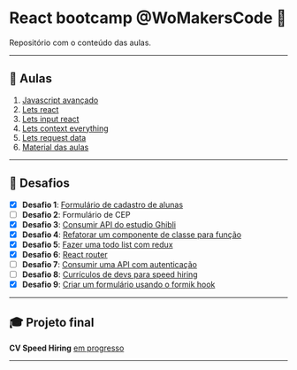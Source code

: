 # React bootcamp @WoMakersCode 💖

Repositório com o conteúdo das aulas.

---

## 🚀 Aulas

1.  [Javascript avançado](./aula-1-javascript-avancado)
2.  [Lets react](./aula-2-lets-react)
3.  [Lets input react](./aula-3-lets-input-react)
4.  [Lets context everything](./aula-4-lets-context-everything)
5.  [Lets request data](./aula-6-lets-request-data)
6.  [Material das aulas](./material-aulas)

---

## 🤯 Desafios

- [x] **Desafio 1**: [Formulário de cadastro de alunas](./desafios/form-cadastro-alunas)
- [ ] **Desafio 2**: Formulário de CEP
- [x] **Desafio 3**: [Consumir API do estudio Ghibli](./desafios/studio-ghibli-challenge)
- [x] **Desafio 4**: [Refatorar um componente de classe para função](./desafios/refatoracao-de-componente)
- [x] **Desafio 5**: [Fazer uma todo list com redux](./desafios/todo-list-challenge)
- [x] **Desafio 6**: [React router](./desafios/react-router)
- [ ] **Desafio 7**: [Consumir uma API com autenticação](./desafios/giphy-challenge)
- [ ] **Desafio 8**: [Currículos de devs para speed hiring](https://github.com/React-Bootcamp-WoMarkersCode/cv-speed-hiring)
- [x] **Desafio 9**: [Criar um formulário usando o formik hook](./desafios/formik-hooks)

---

## 🎓 Projeto final

**CV Speed Hiring** [em progresso](https://github.com/React-Bootcamp-WoMarkersCode/cv-speed-hiring)

---
